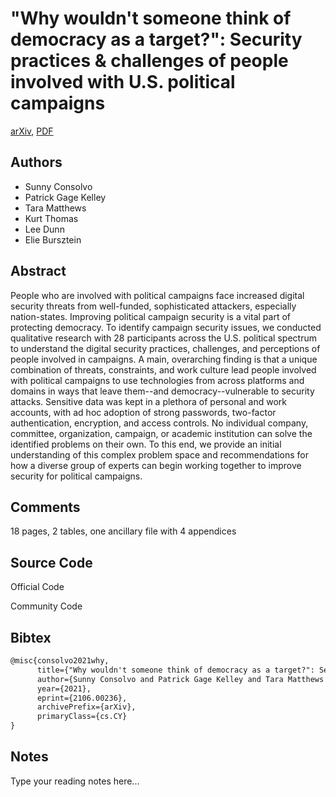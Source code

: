
# "Why wouldn't someone think of democracy as a target?": Security practices & challenges of people involved with U.S. political campaigns

[arXiv](https://arxiv.org/abs/2106.0236), [PDF](https://arxiv.org/pdf/2106.0236.pdf)

## Authors

- Sunny Consolvo
- Patrick Gage Kelley
- Tara Matthews
- Kurt Thomas
- Lee Dunn
- Elie Bursztein

## Abstract

People who are involved with political campaigns face increased digital security threats from well-funded, sophisticated attackers, especially nation-states. Improving political campaign security is a vital part of protecting democracy. To identify campaign security issues, we conducted qualitative research with 28 participants across the U.S. political spectrum to understand the digital security practices, challenges, and perceptions of people involved in campaigns. A main, overarching finding is that a unique combination of threats, constraints, and work culture lead people involved with political campaigns to use technologies from across platforms and domains in ways that leave them--and democracy--vulnerable to security attacks. Sensitive data was kept in a plethora of personal and work accounts, with ad hoc adoption of strong passwords, two-factor authentication, encryption, and access controls. No individual company, committee, organization, campaign, or academic institution can solve the identified problems on their own. To this end, we provide an initial understanding of this complex problem space and recommendations for how a diverse group of experts can begin working together to improve security for political campaigns.

## Comments

18 pages, 2 tables, one ancillary file with 4 appendices

## Source Code

Official Code



Community Code



## Bibtex

```tex
@misc{consolvo2021why,
      title={"Why wouldn't someone think of democracy as a target?": Security practices & challenges of people involved with U.S. political campaigns}, 
      author={Sunny Consolvo and Patrick Gage Kelley and Tara Matthews and Kurt Thomas and Lee Dunn and Elie Bursztein},
      year={2021},
      eprint={2106.00236},
      archivePrefix={arXiv},
      primaryClass={cs.CY}
}
```

## Notes

Type your reading notes here...

